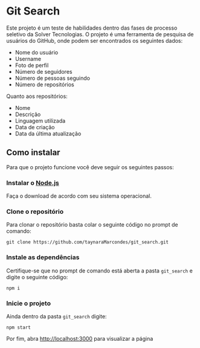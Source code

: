 # Git Search

Este projeto é um teste de habilidades dentro das fases de processo seletivo da Solver Tecnologias.
O projeto é uma ferramenta de pesquisa de usuários do GitHub, onde podem ser encontrados os seguintes dados:
- Nome do usuário
- Username
- Foto de perfil
- Número de seguidores
- Número de pessoas seguindo
- Número de repositórios

Quanto aos repositórios:
- Nome
- Descrição
- Linguagem utilizada
- Data de criação
- Data da última atualização

## Como instalar

Para que o projeto funcione você deve seguir os seguintes passos:

### Instalar o [Node.js](https://nodejs.org/en/download/)

Faça o download de acordo com seu sistema operacional.

### Clone o repositório

Para clonar o repositório basta colar o seguinte código no prompt de comando:

`git clone https://github.com/taynaraMarcondes/git_search.git`

### Instale as dependências

Certifique-se que no prompt de comando está aberta a pasta `git_search` e digite o seguinte código:

`npm i`

### Inicie o projeto

Ainda dentro da pasta `git_search` digite:

`npm start`

Por fim, abra [http://localhost:3000](http://localhost:3000) para visualizar a página

##
